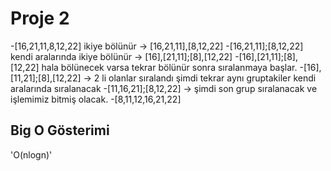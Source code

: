 # Proje 2
-[16,21,11,8,12,22] ikiye bölünür -> [16,21,11],[8,12,22]
-[16,21,11];[8,12,22] kendi aralarında ikiye bölünür -> [16],[21,11];[8],[12,22]
-[16],[21,11];[8],[12,22] hala bölünecek varsa tekrar bölünür sonra sıralanmaya başlar.
-[16],[11,21];[8],[12,22] -> 2 li olanlar sıralandı şimdi tekrar aynı gruptakiler kendi aralarında sıralanacak 
-[11,16,21];[8,12,22] -> şimdi son grup sıralanacak ve işlemimiz bitmiş olacak.
-[8,11,12,16,21,22]

## Big O Gösterimi
'O(nlogn)'